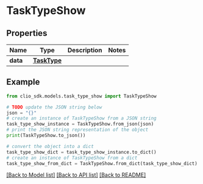 # TaskTypeShow


## Properties

Name | Type | Description | Notes
------------ | ------------- | ------------- | -------------
**data** | [**TaskType**](TaskType.md) |  | 

## Example

```python
from clio_sdk.models.task_type_show import TaskTypeShow

# TODO update the JSON string below
json = "{}"
# create an instance of TaskTypeShow from a JSON string
task_type_show_instance = TaskTypeShow.from_json(json)
# print the JSON string representation of the object
print(TaskTypeShow.to_json())

# convert the object into a dict
task_type_show_dict = task_type_show_instance.to_dict()
# create an instance of TaskTypeShow from a dict
task_type_show_from_dict = TaskTypeShow.from_dict(task_type_show_dict)
```
[[Back to Model list]](../README.md#documentation-for-models) [[Back to API list]](../README.md#documentation-for-api-endpoints) [[Back to README]](../README.md)


